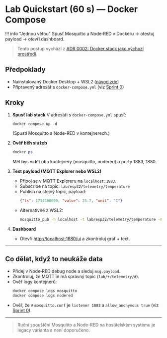 
# Lab Quickstart (60 s) — Docker Compose

!!! info "Jednou větou"
    Spusť Mosquitto a Node‑RED v Dockeru → otestuj payload → otevři dashboard.

> Tento postup vychází z [ADR 0002: Docker stack jako výchozí prostředí](../adr/adr-0002-docker-stack.md).

## Předpoklady
- Nainstalovaný Docker Desktop + WSL2 ([návod zde](instalace-docker-compose.md))
- Připravený adresář s `docker-compose.yml` (viz [Sprint 0](../projects/sprint-0-docker-stack.md))

## Kroky
1. **Spusť lab stack**
   V adresáři s `docker-compose.yml` spusť:
   ```powershell
   docker compose up -d
   ```
   (Spustí Mosquitto a Node-RED v kontejnerech.)

2. **Ověř běh služeb**
   ```powershell
   docker ps
   ```
   Měl bys vidět oba kontejnery (mosquitto, nodered) a porty 1883, 1880.

3. **Test payload (MQTT Explorer nebo WSL2)**
   - Připoj se v MQTT Exploreru na `localhost:1883`.
   - Subscribe na topic: `lab/esp32/telemetry/temperature`
   - Publish na stejný topic, payload:
     ```json
     {"ts": 1734300000, "value": 23.7, "unit": "C"}
     ```
   - Alternativně z WSL2:
     ```bash
     mosquitto_pub -h localhost -t lab/esp32/telemetry/temperature -m '{"ts": 1734300000, "value": 23.7, "unit": "C"}'
     ```

4. **Dashboard**
   - Otevři [http://localhost:1880/ui](http://localhost:1880/ui) a zkontroluj graf + text.

---

## Co dělat, když to neukáže data
- Přidej v Node‑RED debug node a sleduj `msg.payload`.
- Zkontroluj, že MQTT in má správný topic (`lab/+/telemetry/#`).
- Ověř logy kontejnerů:
  ```powershell
  docker compose logs mosquitto
  docker compose logs nodered
  ```
- Ověř, že v `mosquitto.conf` je `listener 1883` a `allow_anonymous true` (viz [Sprint 0](../projects/sprint-0-docker-stack.md)).

---

> Ruční spouštění Mosquitto a Node-RED na hostitelském systému je legacy varianta a není doporučeno.
